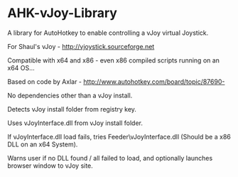 AHK-vJoy-Library
================

A library for AutoHotkey to enable controlling a vJoy virtual Joystick.

For Shaul's vJoy - http://vjoystick.sourceforge.net

Compatible with x64 and x86 - even x86 compiled scripts running on an x64 OS...

Based on code by Axlar - http://www.autohotkey.com/board/topic/87690-



No dependencies other than a vJoy install.

Detects vJoy install folder from registry key.

Uses vJoyInterface.dll from vJoy install folder.

If vJoyInterface.dll load fails, tries Feeder\vJoyInterface.dll (Should be a x86 DLL on an x64 System).

Warns user if no DLL found / all failed to load, and optionally launches browser window to vJoy site.
